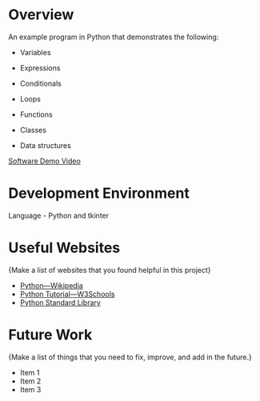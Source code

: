 # Overview

An example program in Python that demonstrates the following:

- Variables

- Expressions

- Conditionals

- Loops

- Functions

- Classes

- Data structures

[Software Demo Video](https://youtu.be/YcR18Uraqk0)

# Development Environment

Language - Python and tkinter
# Useful Websites

{Make a list of websites that you found helpful in this project}
* [Python—Wikipedia](https://en.wikipedia.org/wiki/Python_(programming_language))
* [Python Tutorial—W3Schools](https://www.w3schools.com/python/default.asp)
* [Python Standard Library](https://docs.python.org/3.8/library/index.html)

# Future Work

{Make a list of things that you need to fix, improve, and add in the future.}
* Item 1
* Item 2
* Item 3
